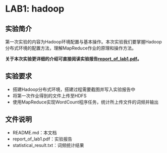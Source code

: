 # LAB1: hadoop

## 实验简介

第一次实验的内容为Hadoop环境配置与基本操作。本次实验我们要掌握Hadoop分布式环境的配置方法，理解MapReduce作业的原理和操作方法。

**关于本次实验更详细的介绍可直接阅读实验报告[report_of_lab1.pdf](./report_of_lab1.pdf)。**

## 实验要求

- 搭建Hadoop分布式环境，搭建过程需要截图并写入实验报告中
- 将第一次作业得到的文件上传至HDFS
- 使用MapReduce实现WordCount程序任务，统计所上传文件的词频并输出

## 文件说明

- README.md：本文档
- report_of_lab1.pdf：实验报告
- statistical_result.txt：词频统计结果